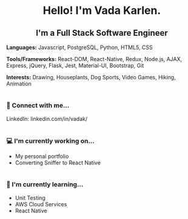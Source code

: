 <!-- BANNER -->

<h1 style="text-align: center">Hello! I'm Vada Karlen.</h1>

<h2 style="text-align: center">I'm a Full Stack Software Engineer</h2>

<b>Languages:</b> Javascript, PostgreSQL, Python, HTML5, CSS

<b>Tools/Frameworks:</b> React-DOM, React-Native, Redux, Node.js, AJAX, Express, jQuery, Flask, Jest, Material-UI, Bootstrap, Git

<b>Interests:</b> Drawing, Houseplants, Dog Sports, Video Games, Hiking, Animation

# <h3>🤝 Connect with me...</h3>

LinkedIn: linkedin.com/in/vadak/

# <h3>💻 I'm currently working on...</h3>

- My personal portfolio
- Converting Sniffer to React Native

# <h3>🌱 I'm currently learning...</h3>

- Unit Testing
- AWS Cloud Services
- React Native

<!-- # Fun Fact ... -->

<!--
- 🔭 I’m currently working on ...
- 🌱 I’m currently learning ...
- 👯 I’m looking to collaborate on ...
- 🤔 I’m looking for help with ...
- 💬 Ask me about ...
- 📫 How to reach me: ...
- 😄 Pronouns: ...
- ⚡ Fun fact: ...
-->
